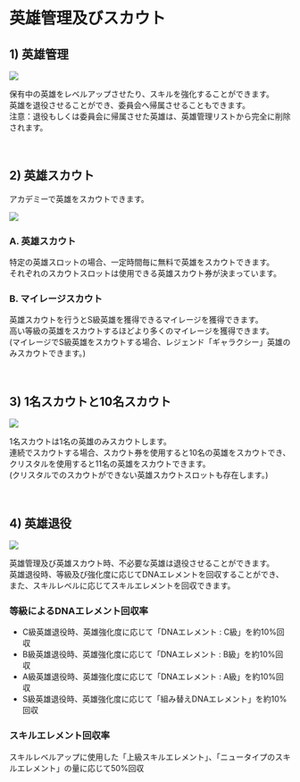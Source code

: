 # 英雄管理及びスカウト

## 1) 英雄管理

![](http://astrokings.s3.amazonaws.com/html/img/help/104_001_Manage_Heroes.jpg)

保有中の英雄をレベルアップさせたり、スキルを強化することができます。<br>
英雄を退役させることができ、委員会へ帰属させることもできます。<br>
注意：退役もしくは委員会に帰属させた英雄は、英雄管理リストから完全に削除されます。

<br>

## 2) 英雄スカウト

アカデミーで英雄をスカウトできます。

![](http://astrokings.s3.amazonaws.com/html/img/help/104_002_Recruit_Hero.jpg)


### A. 英雄スカウト

特定の英雄スロットの場合、一定時間毎に無料で英雄をスカウトできます。<br>
それぞれのスカウトスロットは使用できる英雄スカウト券が決まっています。

### B. マイレージスカウト

英雄スカウトを行うとS級英雄を獲得できるマイレージを獲得できます。<br>
高い等級の英雄をスカウトするほどより多くのマイレージを獲得できます。<br>
(マイレージでS級英雄をスカウトする場合、レジェンド「ギャラクシー」英雄のみスカウトできます。)

<br>

## 3) 1名スカウトと10名スカウト

![](http://astrokings.s3.amazonaws.com/html/img/help/104_003_Recruit_Type.jpg)

1名スカウトは1名の英雄のみスカウトします。<br>
連続でスカウトする場合、スカウト券を使用すると10名の英雄をスカウトでき、クリスタルを使用すると11名の英雄をスカウトできます。<br>
(クリスタルでのスカウトができない英雄スカウトスロットも存在します。)

<br>

## 4) 英雄退役

![](http://astrokings.s3.amazonaws.com/html/img/help/104_004_Retire.jpg)

英雄管理及び英雄スカウト時、不必要な英雄は退役させることができます。<br>
英雄退役時、等級及び強化度に応じてDNAエレメントを回収することができ、また、スキルレベルに応じてスキルエレメントを回収できます。


### 等級によるDNAエレメント回収率

- C級英雄退役時、英雄強化度に応じて「DNAエレメント : C級」を約10%回収
- B級英雄退役時、英雄強化度に応じて「DNAエレメント : B級」を約10%回収
- A級英雄退役時、英雄強化度に応じて「DNAエレメント : A級」を約10%回収
- S級英雄退役時、英雄強化度に応じて「組み替えDNAエレメント」を約10%回収

### スキルエレメント回収率

スキルレベルアップに使用した「上級スキルエレメント」、「ニュータイプのスキルエレメント」の量に応じて50%回収